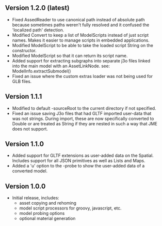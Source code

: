 Version 1.2.0 (latest)
--------------
* Fixed AssedReader to use canonical path instead of absolute path
    because sometimes paths weren't fully resolved and it confused
    the 'localized path' detection.
* Modified Convert to keep a list of ModelScripts instead of just
    script names.  Makes it easier to manage scripts in embedded
    applications.
* Modified ModelScript to be able to take the loaded script String
    on the constructor.
* Modified ModelScript so that it can return its script name.
* Added support for extracting subgraphs into separate j3o files
    linked into the main model with an AssetLinkNode.
    see: ModelInfo.extractSubmodel()
* Fixed an issue where the custom extras loader was not being used
    for GLB files.


Version 1.1.1
--------------
* Modified to default -sourceRoot to the current directory if not
    specified.
* Fixed an issue saving J3o files that had GLTF imported user-data
    that was not strings.  During import, these are now specifically
    converted to Double or are treated as String if they are nested
    in such a way that JME does not support.


Version 1.1.0
--------------
* Added support for GLTF extensions as user-added data on the
    Spatial.  Includes support for all JSON primitives as well
    as Lists and Maps.
* Added a 'u' option to the -probe to show the user-added data
    of a converted model.


Version 1.0.0
--------------
* Initial release, includes:
    * asset copying and rehoming
    * model script processors for groovy, javascript, etc.
    * model probing options
    * optional material generation


